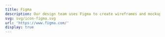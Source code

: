 ```yaml
---
title: Figma
description: Our design team uses Figma to create wireframes and mockups.
svg: svg/icon-figma.svg
url: 'https://www.figma.com/'
display: true
---
```

